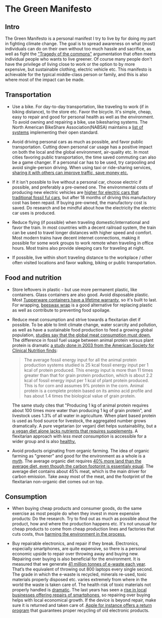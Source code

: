 # The Green Manifesto

## Intro

The Green Manifesto is a personal manifest I try to live by for doing my part in fighting climate change. The goal is to spread awareness on what (most) individuals can do on their own without too much hassle and sacrifice, as well as fight the ["Tragedy of the commons"](https://en.wikipedia.org/wiki/Tragedy_of_the_commons) argumentation that often meets individual people who wants to live greener. Of course many people don't have the privilege of living close to work or the option to by more expensive, but sustainable clothing, electric vehicle etc. This manifesto is  achievable for the typical middle-class person or family, and this is also where most of the impact can be made.

## Transportation

* Use a bike. For day-to-day transportation, like traveling to work (if in biking distance), to the store etc. Favor the bicycle. It's simple, cheap, easy to repair and good for personal health as well as the environment. To avoid owning and repairing a bike, use bikesharing systems. The North American BikeShare Association(NABSA) maintains a [list of systems](https://github.com/NABSA/gbfs/blob/master/systems.csv) implementing their open standard.

* Avoid driving personal cars as much as possible, and favor public transportation. Cutting down personal car usage has a positive impact on both the local and the global environment, air-quality etc. In most cities favoring public transportation, the time saved commuting can also be a game changer. If a personal car has to be used, try carpooling and avoid single-person driving. When using taxi or ride-sharing services, [sharing it with others can improve traffic, save money etc.](http://news.mit.edu/2016/how-ride-sharing-can-improve-traffic-save-money-and-help-environment-0104)

* If it isn't possible to live without a personal car, choose electric if possible, and preferably a pre-owned one. The environmental costs of producing new electric vehicles are [higher for electric cars that traditional fossil ful cars](https://www.ucsusa.org/clean-vehicles/electric-vehicles/life-cycle-ev-emissions#.XFHbjs9Kjfb), but after 18 months of driving this manufactory cost has been repaid. If buying pre-owned, the manufactory cost is saved. Do research and be mindful about how the electricity the electric car uses is produced.

* Reduce flying (if possible) when traveling domestic/international and favor the train. In most countries with a decent railroad system, the train can be used to travel longer distances with higher speed and comfort. Most modern trains have decent internet connections, making it possible for some work groups to work remote when traveling in office hours. Most trains also provide sleeping cars for traveling at night.

* If possible, live within short traveling distance to the workplace / other often visited locations and favor walking, biking or public transportation.

## Food and nutrition

* Store leftovers in plastic - but use more permanent plastic, like containers. Glass containers are also good. Avoid disposable plastic. Most [Tupperware containers have a lifetime warranty](https://www.tupperwareindia.com/help/lifetime-warranty), so it's built to last. For wrapping, [beeswax wrap](https://www.researchgate.net/publication/320419125_The_anti-microbial_effect_of_food_wrap_containing_beeswax_products) is a good alternative for replacing plastic as well as contribute to preventing food spoilage.

* Reduce meat consumption and strive towards a flexitarian diet if possible. To be able to limit climate change, water scarcity and pollution, as well as have a sustainable food production to feed a growing global population, [studies say that the global meat consumption must down.](https://www.nature.com/articles/s41586-018-0594-0.epdf?referrer_access_token=aHzjao37AXq8oXPutRs8dtRgN0jAjWel9jnR3ZoTv0M2ZckU8PFAjFp2beHrcOXhMGtzE8nzrDqubMx9ONW9UA5zVO6AEIZau) The difference in fossil fuel usage between animal protein versus plant protein is dramatic [a study done in 2003 from the American Society for Clinical Nutrition finds](https://academic.oup.com/ajcn/article/78/3/660S/4690010):

    > The average fossil energy input for all the animal protein production systems studied is 25 kcal fossil energy input per 1 kcal of protein produced. This energy input is more than 11 times greater than that for grain protein production, which is about 2.2 kcal of fossil energy input per 1 kcal of plant protein produced. This is for corn and assumes 9% protein in the corn. Animal protein is a complete protein based on its amino acid profile and has about 1.4 times the biological value of grain protein.

    The same study cites that "Producing 1 kg of animal protein requires about 100 times more water than producing 1 kg of grain protein", and livestock uses 1.3% of all water in agriculture. When plant based protein is used as food source for livestock, the aggregated number grows dramatically.
    A pure vegetarian (or vegan) diet helps sustainability, but a [a vegan diet alone lacks nutrients that requires supplements](https://www.researchgate.net/publication/318135128_The_impact_of_vegan_diet_on_health_and_growth_of_children_and_adolescents_-_Literature_review). A flexitarian approach with _less meat consumption_ is accessible for a wider group and is also [healthy.](https://nutritionstudies.org/research-confirms-a-plant-based-diet-can-help-you-live-longer/)  

* Avoid products originating from organic farming. The idea of organic farming as "greener" and good for the environment as a whole is a [myth](https://theness.com/neurologicablog/index.php/organic-farming-is-bad-for-the-environment/). The average organic diet requires [40% more land than the average diet, even though the carbon footprint is essentialy equal](https://www.sciencedirect.com/science/article/pii/S0959652617309666). The average diet contains about 45% meat, which is the main driver for carbon emission. Take away most of the meat, and the footprint of the flexitarian non-organic diet comes out on top.

## Consumption

* When buying cheap products and consumer goods, do the same exercise as most people do when they invest in more expensive products: Do the research. Try to find out as much as possible about the product, how and where the production happens etc. It's not unusual for cheap products to come from cheap production lines and factories that cuts costs, thus [harming the environment in the process.](https://phys.org/news/2016-02-affects-environment.html)

* Buy repairable electronics, and repair if they break. Electronics, especially smartphones, are quite expensive, so there is a personal economic upside to repair over throwing away and buying new. Repairing over buying is also beneficial for the environment. It is measured that we generate [41 million tonnes of e-waste each year](http://i.unu.edu/media/ias.unu.edu-en/news/7916/Global-E-waste-Monitor-2014-small.pdf). That’s the equivalent of throwing out 800 laptops every single second. The grade in which the e-waste is recycled, minerals re-used, toxic materials properly disposed etc. varies extremely from where in the world the waste is taken care of. The health risk of toxic materials not properly handled is [dramatic](https://www.sciencedirect.com/science/article/abs/pii/S0195925509001486). The last years has seen a [rise in local businesses offering repairs of smartphones](https://www.google.com/url?sa=t&rct=j&q=&esrc=s&source=web&cd=10&ved=2ahUKEwj3tb_kpYLhAhUDyaYKHZ8PBcIQFjAJegQIBxAC&url=https%3A%2F%2Fwww.mdpi.com%2F1996-1073%2F12%2F3%2F498%2Fpdf&usg=AOvVaw1d8HfjXO_3_RediOJaVgAu), so repairing over buying helps with local economical growth. If the device is beyond repair, make sure it is returned and taken care of. [Apple for instance offers a return program](https://www.apple.com/recycling/nationalservices/) that guarantees proper recycling of old electronic products.